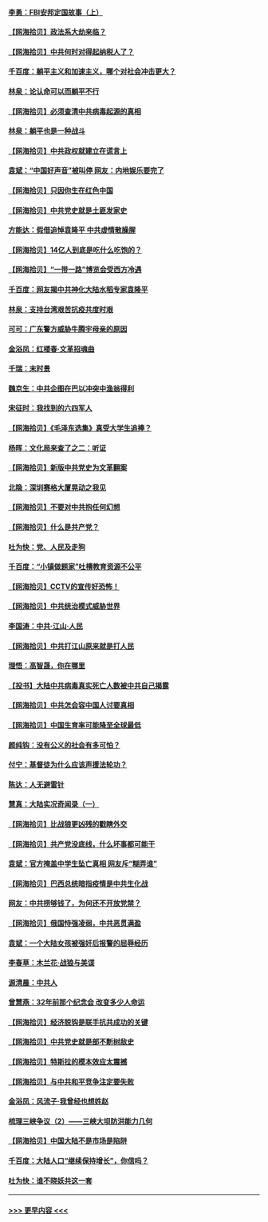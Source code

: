#### [李勇：FBI安邦定国故事（上）](../pages/nsc993/n12987749.md?t=06010351) 
#### [【网海拾贝】政法系大劫来临？](../pages/nsc993/n12987596.md?t=06010351) 
#### [【网海拾贝】中共何时对得起纳税人了？](../pages/nsc993/n12985578.md?t=06010351) 
#### [千百度：躺平主义和加速主义，哪个对社会冲击更大？](../pages/nsc993/n12985512.md?t=06010351) 
#### [林泉：论认命可以而躺平不行](../pages/nsc993/n12985505.md?t=06010351) 
#### [【网海拾贝】必须查清中共病毒起源的真相](../pages/nsc993/n12984276.md?t=06010351) 
#### [林泉：躺平也是一种战斗](../pages/nsc993/n12984194.md?t=06010351) 
#### [【网海拾贝】中共政权就建立在谎言上](../pages/nsc993/n12981880.md?t=06010351) 
#### [袁斌：“中国好声音”被叫停 网友：内地娱乐要完了](../pages/nsc993/n12981826.md?t=06010351) 
#### [【网海拾贝】只因你生在红色中国](../pages/nsc993/n12979096.md?t=06010351) 
#### [【网海拾贝】中共党史就是土匪发家史](../pages/nsc993/n12976478.md?t=06010351) 
#### [方能达：假借追悼袁隆平 中共虚情散臊腥](../pages/nsc993/n12976396.md?t=06010351) 
#### [【网海拾贝】14亿人到底是吃什么吃饱的？](../pages/nsc993/n12974125.md?t=06010351) 
#### [【网海拾贝】“一带一路”博览会受西方冷遇](../pages/nsc993/n12971787.md?t=06010351) 
#### [千百度：网友揭中共神化大陆水稻专家袁隆平](../pages/nsc993/n12971733.md?t=06010351) 
#### [林泉：支持台湾艰苦抗疫共度时艰](../pages/nsc993/n12971350.md?t=06010351) 
#### [可可：广东警方威胁牛腾宇母亲的原因](../pages/nsc993/n12971100.md?t=06010351) 
#### [金浴凤：红楼春·文革招魂曲](../pages/nsc993/n12970354.md?t=06010351) 
#### [千瑞：末时景](../pages/nsc993/n12970337.md?t=06010351) 
#### [魏京生：中共企图在巴以冲突中渔翁得利](../pages/nsc993/n12970286.md?t=06010351) 
#### [宋征时：我找到的六四军人](../pages/nsc993/n12970213.md?t=06010351) 
#### [【网海拾贝】《毛泽东选集》真受大学生追捧？](../pages/nsc993/n12968779.md?t=06010351) 
#### [杨晖：文化局来查了之二：听证](../pages/nsc993/n12966528.md?t=06010351) 
#### [【网海拾贝】新版中共党史为文革翻案](../pages/nsc993/n12967526.md?t=06010351) 
#### [北隐：深圳赛格大厦晃动之我见](../pages/nsc993/n12967393.md?t=06010351) 
#### [【网海拾贝】不要对中共抱任何幻想](../pages/nsc993/n12965222.md?t=06010351) 
#### [【网海拾贝】什么是共产党？](../pages/nsc993/n12962781.md?t=06010351) 
#### [吐为快：党、人民及走狗](../pages/nsc993/n12962747.md?t=06010351) 
#### [千百度：“小镇做题家”吐槽教育资源不公平](../pages/nsc993/n12962705.md?t=06010351) 
#### [【网海拾贝】CCTV的宣传好恐怖！](../pages/nsc993/n12959984.md?t=06010351) 
#### [【网海拾贝】中共统治模式威胁世界](../pages/nsc993/n12957622.md?t=06010351) 
#### [李国涛：中共‧江山‧人民](../pages/nsc993/n12957502.md?t=06010351) 
#### [【网海拾贝】中共打江山原来就是打人民](../pages/nsc993/n12954345.md?t=06010351) 
#### [理悟：高智晟，你在哪里](../pages/nsc993/n12953115.md?t=06010351) 
#### [【投书】大陆中共病毒真实死亡人数被中共自己揭露](../pages/nsc993/n12953050.md?t=06010351) 
#### [【网海拾贝】中共怎会容中国人讨要真相](../pages/nsc993/n12952161.md?t=06010351) 
#### [【网海拾贝】中国生育率可能降至全球最低](../pages/nsc993/n12948793.md?t=06010351) 
#### [颜纯钩：没有公义的社会有多可怕？](../pages/nsc993/n12947626.md?t=06010351) 
#### [付宁：基督徒为什么应该声援法轮功？](../pages/nsc993/n12947233.md?t=06010351) 
#### [陈达：人无避雷针](../pages/nsc993/n12947098.md?t=06010351) 
#### [慧真：大陆实况奇闻录（一）](../pages/nsc993/n12945811.md?t=06010351) 
#### [【网海拾贝】比战狼更凶残的戳瞎外交](../pages/nsc993/n12945717.md?t=06010351) 
#### [【网海拾贝】共产党没底线，什么坏事都可能干](../pages/nsc993/n12942090.md?t=06010351) 
#### [袁斌：官方掩盖中学生坠亡真相 网友斥“糊弄谁”](../pages/nsc993/n12942029.md?t=06010351) 
#### [【网海拾贝】巴西总统暗指疫情是中共生化战](../pages/nsc993/n12938999.md?t=06010351) 
#### [网友：中共捞够钱了，为何还不开放党禁？](../pages/nsc993/n12938952.md?t=06010351) 
#### [【网海拾贝】俄国恃强凌弱，中共恶贯满盈](../pages/nsc993/n12936626.md?t=06010351) 
#### [袁斌：一个大陆女孩被强奸后报警的屈辱经历](../pages/nsc993/n12936547.md?t=06010351) 
#### [李春草：木兰花·战狼与美谍](../pages/nsc993/n12935995.md?t=06010351) 
#### [源清晨：中共人](../pages/nsc993/n12935589.md?t=06010351) 
#### [曾慧燕：32年前那个纪念会 改变多少人命运](../pages/nsc993/n12934233.md?t=06010351) 
#### [【网海拾贝】经济脱钩是联手抗共成功的关键](../pages/nsc993/n12934176.md?t=06010351) 
#### [【网海拾贝】中共党史就是部不断树敌史](../pages/nsc993/n12932844.md?t=06010351) 
#### [【网海拾贝】特斯拉的模本效应太震撼](../pages/nsc993/n12925626.md?t=06010351) 
#### [【网海拾贝】与中共和平竞争注定要失败](../pages/nsc993/n12923326.md?t=06010351) 
#### [金浴凤：风流子‧我曾经也想姓赵](../pages/nsc993/n12920911.md?t=06010351) 
#### [梳理三峡争议（2）——三峡大坝防洪能力几何](../pages/nsc993/n12920173.md?t=06010351) 
#### [【网海拾贝】中国大陆不是市场是陷阱](../pages/nsc993/n12920143.md?t=06010351) 
#### [千百度：大陆人口“继续保持增长”，你信吗？](../pages/nsc993/n12918946.md?t=06010351) 
#### [吐为快：谁不晓妖共这一套](../pages/nsc993/n12918941.md?t=06010351) 

----
#### [ >>> 更早内容 <<< ](../indexes/nsc993-earlier.md)
